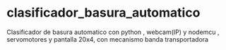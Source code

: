 # clasificador_basura_automatico
Clasificador de basura automatico con python , webcam(IP) y nodemcu , servomotores y pantalla 20x4, con mecanismo banda transportadora
